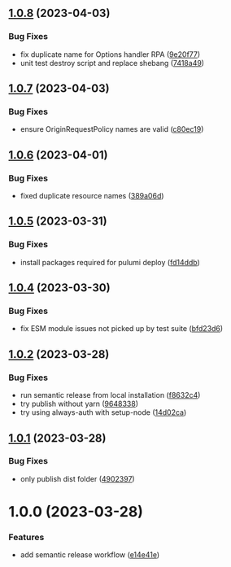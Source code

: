 ## [1.0.8](https://github.com/Data-Only-Greater/sveltekit-adapter-aws-pulumi/compare/v1.0.7...v1.0.8) (2023-04-03)


### Bug Fixes

* fix duplicate name for Options handler RPA ([9e20f77](https://github.com/Data-Only-Greater/sveltekit-adapter-aws-pulumi/commit/9e20f77bb9ee0deb0ed2ecdb7d509c150567a318))
* unit test destroy script and replace shebang ([7418a49](https://github.com/Data-Only-Greater/sveltekit-adapter-aws-pulumi/commit/7418a492fecd67fb2dc8ab8c34f6542e88e84654))

## [1.0.7](https://github.com/Data-Only-Greater/sveltekit-adapter-aws-pulumi/compare/v1.0.6...v1.0.7) (2023-04-03)


### Bug Fixes

* ensure OriginRequestPolicy names are valid ([c80ec19](https://github.com/Data-Only-Greater/sveltekit-adapter-aws-pulumi/commit/c80ec19c68519e7c92805c3a225f9e7bcd8b8f5c))

## [1.0.6](https://github.com/Data-Only-Greater/sveltekit-adapter-aws-pulumi/compare/v1.0.5...v1.0.6) (2023-04-01)


### Bug Fixes

* fixed duplicate resource names ([389a06d](https://github.com/Data-Only-Greater/sveltekit-adapter-aws-pulumi/commit/389a06d3cf373523159928ceba52f4a2e44b0ee8))

## [1.0.5](https://github.com/Data-Only-Greater/sveltekit-adapter-aws-pulumi/compare/v1.0.4...v1.0.5) (2023-03-31)


### Bug Fixes

* install packages required for pulumi deploy ([fd14ddb](https://github.com/Data-Only-Greater/sveltekit-adapter-aws-pulumi/commit/fd14ddbcde5dc1dfd63be1cbd5425c7a65198b6d))

## [1.0.4](https://github.com/Data-Only-Greater/sveltekit-adapter-aws-pulumi/compare/v1.0.3...v1.0.4) (2023-03-30)


### Bug Fixes

* fix ESM module issues not picked up by test suite ([bfd23d6](https://github.com/Data-Only-Greater/sveltekit-adapter-aws-pulumi/commit/bfd23d6993551d5932009518c157c8fb3b2fbc86))

## [1.0.2](https://github.com/Data-Only-Greater/sveltekit-adapter-aws-pulumi/compare/v1.0.1...v1.0.2) (2023-03-28)


### Bug Fixes

* run semantic release from local installation ([f8632c4](https://github.com/Data-Only-Greater/sveltekit-adapter-aws-pulumi/commit/f8632c449f2f3bed5564514658fa6763b022fa36))
* try publish without yarn ([9648338](https://github.com/Data-Only-Greater/sveltekit-adapter-aws-pulumi/commit/9648338c8f65a3e4281cf1bfd020f06460f7710a))
* try using always-auth with setup-node ([14d02ca](https://github.com/Data-Only-Greater/sveltekit-adapter-aws-pulumi/commit/14d02cadd144f376c9b176f62d45f5395a35b0c5))

## [1.0.1](https://github.com/Data-Only-Greater/sveltekit-adapter-aws-pulumi/compare/v1.0.0...v1.0.1) (2023-03-28)


### Bug Fixes

* only publish dist folder ([4902397](https://github.com/Data-Only-Greater/sveltekit-adapter-aws-pulumi/commit/4902397340878702748abe4b13979d4baf5e3e45))

# 1.0.0 (2023-03-28)


### Features

* add semantic release workflow ([e14e41e](https://github.com/Data-Only-Greater/sveltekit-adapter-aws-pulumi/commit/e14e41ef67246bc386b5cf7a20a1e2e950456595))
